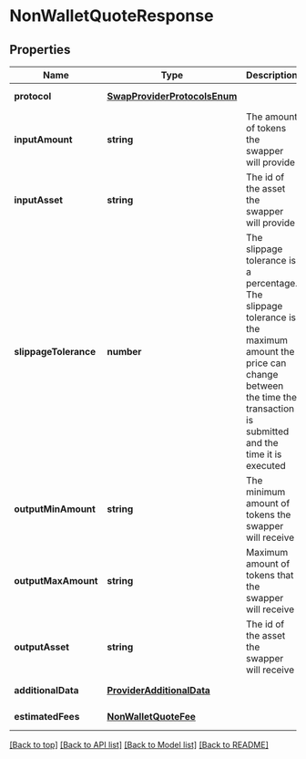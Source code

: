 # NonWalletQuoteResponse

## Properties

|Name | Type | Description | Notes|
|------------ | ------------- | ------------- | -------------|
|**protocol** | [**SwapProviderProtocolsEnum**](SwapProviderProtocolsEnum.md) |  | [default to undefined]|
|**inputAmount** | **string** | The amount of tokens the swapper will provide | [default to undefined]|
|**inputAsset** | **string** | The id of the asset the swapper will provide | [default to undefined]|
|**slippageTolerance** | **number** | The slippage tolerance is a percentage. The slippage tolerance is the maximum amount the price can change between the time the transaction is submitted and the time it is executed | [default to undefined]|
|**outputMinAmount** | **string** | The minimum amount of tokens the swapper will receive | [default to undefined]|
|**outputMaxAmount** | **string** | Maximum amount of tokens that the swapper will receive | [default to undefined]|
|**outputAsset** | **string** | The id of the asset the swapper will receive | [default to undefined]|
|**additionalData** | [**ProviderAdditionalData**](ProviderAdditionalData.md) |  | [default to undefined]|
|**estimatedFees** | [**NonWalletQuoteFee**](NonWalletQuoteFee.md) |  | [default to undefined]|




[[Back to top]](#) [[Back to API list]](../../README.md#documentation-for-api-endpoints) [[Back to Model list]](../../README.md#documentation-for-models) [[Back to README]](../../README.md)
